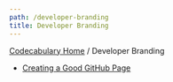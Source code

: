 ```yaml
---
path: /developer-branding
title: Developer Branding
---
```

<!-- ---title: Developer Branding -->
[Codecabulary Home](/) / Developer Branding

* [Creating a Good GitHub Page](/developer-branding/creating-a-good-github-page)
